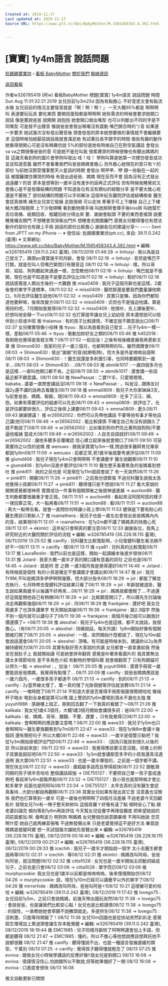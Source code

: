 ```yaml
---

Created at: 2019-11-17
Last updated at: 2019-11-17
Source URL: https://www.ptt.cc/bbs/BabyMother/M.1565458343.A.382.html


---
```


# [寶寶] 1y4m語言 說話問題


[批踢踢實業坊](https://www.ptt.cc/bbs/) › [看板 BabyMother](https://www.ptt.cc/bbs/BabyMother/index.html) [關於我們](https://www.ptt.cc/about.html) [聯絡資訊](https://www.ptt.cc/contact.html)

[返回看板](https://www.ptt.cc/bbs/BabyMother/index.html)

作者w326785419 (阿w)
看板BabyMother
標題\[寶寶\] 1y4m語言 說話問題
時間Sun Aug 11 01:32:21 2019
女兒目前1y3m25d 因為有點擔心 不好意思文會有點流水帳 女兒目前的情況主要發音就是「啊！啊！啊！」 一天大概95%都是 啊啊啊叫 表達要玩玩具 要吃東西 要開扭蛋殼都是啊啊啊 她有需求的時候會要求她開口說話 像是要說爸爸 說開開 說抱抱 她會開口做出嘴型 也可以判斷出不同的字是不同嘴型 可是發不出聲音 像說爸爸會發出喉嚨沒有震動 嘴巴開合時的ㄅ音 如果進一步要求 她試幾次沒有發出聲音後 頭會低低的原本她想要做的事情就不會繼續要求 這個時候怕她厭惡說話我就會滿足她 有試著拉長字跟字的時間 做些有趣的動作 她看得很開心可是沒有興趣仿說 5%的部份是她有時候自己在對空氣講話 會發出va va之類很像爸爸的音 可是她不是在叫我 很累爆哭的時候很像也有聽出媽媽的音 這幾天看到狗的圖片會學狗叫發出 哇！哇！ 學狗叫算是她第一次模仿發音成功並且知道意義 雖然不會看著我們叫爸爸媽媽會擔心 另外擔心她現在的音只有ㄚ的部份 1y前她沒那麼懂事整天火星話的時期 會發出 啊甲甲、咿 跟一些黏在一起的話 被圍籬擋住爆哭的時候 有發出過爸爸、媽媽 現在反而不會 因為沒有正式發出過遠離ㄚ的音 原本是想等到一歲半沒有進步的話再正式評估 但有時候我睡覺前又會擔心是不是發聲結構的問題 不知道各位有沒有類似的經驗分享 是不要太擔心呢 還是不要拖了 部份結構的問題可以手術解決 這個年紀去醫院評估或結構檢查 醫生會認真做嗎 補充女兒其它發展 走路很順 可以走快 牽著手可上下樓梯 自己上下樓梯大概2階極限 上下沙發順暢 看到動物揮手嗨 叫她掰掰會揮手後kiss掰 叫她幫忙丟垃圾桶、紙類回收、瓶罐回收分得出來 要、謝謝會點頭 不要的東西會搖頭 說要睡覺囉去關門 不想睡會哭哭衝出門外 想睡會去關圍籬門 感覺女兒聽得懂也有想法 動作的部份也有跟上手冊 說話的部份比較擔心 謝謝各位的建議分享～ ----- Sent from JPTT on my iPhone -- ※ 發信站: 批踢踢實業坊(ptt.cc), 來自: 39.11.0.242 (臺灣) ※ 文章網址: <https://www.ptt.cc/bbs/BabyMother/M.1565458343.A.382.html> ※ 編輯: w326785419 (39.11.0.242 臺灣), 08/11/2019 01:46:28
→ linhuiyi : 我以為是自己發文了，跟原po寶寶幾乎同月齡，會發 08/11 02:16
→ linhuiyi : 音但是嘴巴不打開，就是在叫人但嘴巴緊閉只有聲音這 08/11 02:16
→ linhuiyi : 樣，所以哥哥、姑姑、狗狗聽起來通通一樣，怎麼教他08/11 02:16
→ linhuiyi : 嘴巴就是不張開，現在也是不知道是不是要去評估比08/11 02:16
→ linhuiyi : 較好08/11 02:16
說話感覺是人類出生後的一大難題
推 miss0409 : 我兒子這個月齡也是這樣，2歲後會的單字不達標準，08/11 02:32
→ miss0409 : 醫院那邊是要我們盡量讓他開口，6月去評估醫生說他08/11 02:32
→ miss0409 : 其實只是懶，因為你們都知道他要幹嘛，後來改變方08/11 02:32
→ miss0409 : 式但也不是強迫他講，算是用拐的吧，7月開始我覺得08/11 02:32
→ miss0409 : 他很吵，去上課後更吵，好想叫他安靜一下orz08/11 02:32
也打算提早讓女兒上幼幼班 原本還想說可以陪伴到小班或中班
推 thalamus : 有的孩子比較謹慎，不確定就不願意說出口08/11 02:37
女兒確實很像小俗辣
推 ttyuu : 我以為我看到自己發文....兒子1y4m一模一樣，差點08/11 05:46
→ ttyuu : 衝動加妳好友之類的08/11 05:46
推 h452018 : 我剛剛也覺得是我發文嗎？08/11 07:52
一起加油！之後有啥後續進展我再更新文章
推 Shimon630 : 我家的兒子一歲三個月，也都啊啊啊的叫，雖然偶爾會08/11 08:03
→ Shimon630 : 發出"謝謝"的音(給餅乾時)，但大多是外星喃喃自語啊08/11 08:03
→ Shimon630 : ！醫生說還是多刺激引導，也同時要觀察到一歲半....08/11 08:03
→ Shimon630 : ..08/11 08:03
推 abmilk1017 : 一歲四個多月也是這樣...一直叫他開口都不肯。之前08/11 08:50
→ abmilk1017 : 還會講一些話 最近都不願意講。08/11 08:50
推 NewPassat : 二寶1Y半，只愛嗯嗯嗯，bababa…婆婆一直問會講話沒08/11 09:18
→ NewPassat : ，叫爸沒...跟隊友討論2y還不講的話再去看醫生08/11 09:18
推 emma0809 : 我兒子大你家妹妹3天，1y前會爸爸、媽媽、餒餒，現08/11 09:43
→ emma0809 : 在多了汪汪、姨、抱，如果有需要評估的疑慮可以先去08/11 09:43
→ emma0809 : 排評估了，光是評估都要排很久，評估之後徘上課要08/11 09:43
→ emma0809 : 更久08/11 09:43
謝謝建議！
推 er26562002 : 你們可以先帶他講話 不要等他有事才等他自己講(他可08/11 09:49
→ er26562002 : 能比較謹慎 不確定自己有沒有說錯久了就不敢說了)08/11 09:49
→ er26562002 : 比如看到狗你們先比著狗說狗狗(不要逼他複誦 當成大08/11 09:49
→ er26562002 : 人自言自語就好)08/11 09:49
→ er26562002 : 讓他多聽多反覆確認 信心建立起來後就會開口了08/11 09:50
可惡 需要持之以恆的爸媽
推 wenuwx : 跟我家寶寶1y3m一樣,問過很多醫師育兒專家都說1y6m08/11 11:09
→ wenuwx : 前都正常,若1歲半後就要考慮評估08/11 11:09
推 glumd406 : 我兒子現在1y4m只會啊啊啊 不會講疊字 醫生說觀察08/11 11:10
→ glumd406 : 到1y6m沒進步要評估08/11 11:10
醫生整天看著焦急的爸媽看到想吐
推 pink811 : 我的之前也是 可是現在1y11m就超會說了 有一天突然08/11 11:26
→ pink811 : 開竅08/11 11:26
→ pink811 : 之前我也很緊張 不過兒科醫生說我太急他覺得小孩都08/11 11:27
→ pink811 : 聽得懂只是不想說08/11 11:27
看大家說的開關感覺都很神奇 寶寶成功一件事有個開頭後之後就神速進展
→ auction88 : 醫生判斷都要很嚴重才會正視。08/11 11:51
→ auction88 : 看起來沒阿搭阿搭的樣子一律回算正常。大一點再看08/11 11:51
→ auction88 : 看08/11 11:51
→ auction88 : 再大一點帶去看。就會一直問你何時讓小孩上學08/11 11:53
健保底下要有耐心的醫生應該只剩新人了
推 roamathens : 我兒子也是一歲左右會發出爸爸媽媽內內的音，結果現08/11 12:01
→ roamathens : 在1y2m都不講了媽媽真的快擔心死08/11 12:01
→ ekimlcl : 這年紀只會啊真的要注意08/11 12:33
謝謝各位，我馬上研究附近的大醫院關於評估的流程 ※ 編輯: w326785419 (36.228.18.115 臺灣), 08/11/2019 13:25:52
推 canifly : 兒科醫生比較寬鬆啊，小兒復健科醫生看法搞不好不一08/11 13:11
→ canifly : 樣08/11 13:11
推 cya81 : 兒科真的比較寬鬆08/11 13:17
推 LauraRoslin : 我們以前也是這樣，開始一起讀繪本後進步很快08/11 13:31
推 Jotard : 我家大概一歲半才真的開口講有意義的詞句 之前也是08/11 14:45
→ Jotard : 就是阿 恩 之類 一歲3個月我是覺得還好08/11 14:46
→ Jotard : 有時候就是個性 有的小孩是確定不會講錯才會講出來08/11 14:47
推 jol : 我兒1Y8M,不叫爸媽頂多伊伊啊啊幾聲，但大部分指令08/11 18:29
→ jol : 都能了解並去執行，七月時帶去復健科評估結果只看了08/11 18:29
→ jol : 年齡就被退掛，醫生說如果兩歲半以後講不好再來....08/11 18:29
→ jol : .媽媽我都傻眼了....不過還好這個星期他自己有稍微08/11 18:29
→ jol : 比較願意開口了，所以跟先生討論後決定再觀察幾個08/11 18:29
→ jol : 月08/11 18:29
推 frankjaine : 還好吧 我女兒兩歲多了也頂多講單字 有天開始突破08/11 19:38
→ frankjaine : 變2.3個字 然後不到一個月就可以講句子了08/11 19:38
→ frankjaine : 兩個月後已經可以跟我討價還價了= =08/11 19:38
推 alexshel : 我兒子1y4m也是這樣，都不太說話，我很擔心。（有08/11 20:05
→ alexshel : 持續說話，每天共讀）1y8m開始好像有個開關被打開了08/11 20:05
→ alexshel : 一樣，突然開始什麼都說了，現在1y10m超會說話還會08/11 20:05
→ alexshel : 頂嘴。有可能是時候未到，建議妳以2y為界線持續努力08/11 20:05
其實有點好奇大家說的共讀 女兒都會一直拿書給我 然後坐在我肚子上 我就開始讀 可是她會拼命翻頁 感覺是吵著來看圖片的 我其實無法講太多情節哈哈 差不多角色介紹 有動物的學個叫聲 就會被翻頁了 只有狗跟貓可以停久一點
→ alexshel : ，加油！ 08/11 20:05
推 yuyuh1986 : 寶寶手冊寫一歲要能說爸爸媽媽，我覺得有點慢了... 08/11 20:09
推 canifly : 說爸爸媽媽應該是一歲六個月，一歲很多孩子都達不 08/11 21:13
→ canifly : 到的08/11 21:13
→ canifly : 2y當界線太慢了，萬一真的慢了光掛個號等評估就浪費08/11 21:14
→ canifly : 一堆時間了08/11 21:14
不知道大家是否覺得手冊那張圖很簡陋哈哈 像端杯子喝水 喝到全身都是算可以嗎 圖上警訊的1y6m要喝到滴水不漏也太強
推 yuyuh1986 : 感謝樓上指正，剛剛回去翻了一下我真的看錯了～08/11 21:26
推 kalikala : 我女兒1歲4.5個月，大概1歲3個月開始會講很多詞：爸08/11 22:00
→ kalikala : 爸、媽媽、哥哥、麵麵、不要、還要 ，只有我覺得只08/11 22:00
→ kalikala : 會啊啊啊的應該要注意嗎？08/11 22:00
推 wave33 : 我兒子1y5m也只會啊啊叫～醫生要我觀察到1y7m08/11 22:47
→ wave33 : 現在1y快8m會講十幾個詞 還有簡短句子 所以大概08/11 22:48
→ wave33 : 一歲半是個警示點吧？我從1y3m開始掛號評估門診08/11 22:49
→ wave33 : （因為只能掛到很久以後的診 所以掛起來放）08/11 22:50
→ wave33 : 我覺得應該要注意沒錯，但樓上的例子其實是超前吧08/11 22:50
→ wave33 : 1y3m就會講那麼多字的小孩我還真沒遇過啊 我大寶08/11 22:51
→ wave33 : 也是一歲半爆發的，之前是一個字都不講，現在快五08/11 22:52
→ wave33 : 歲超級多話而且學得超快08/11 22:52
跟敏潤同期的孩子很辛苦哈哈 整個講話超強
→ DIE755127 : 不要把自己單一孩子當成通例吧 看起來1y6m是臨界點08/11 23:32
→ DIE755127 : 我小孩也是那時候才會比較多單字 前面也是阿阿叫08/11 23:34
→ DIE755127 : 太早去真的沒有醫生會認真看待...大部分都說再觀察08/11 23:36
其實女兒如果有發出其它音 沒意義也沒關係 我們也打算等到一歲半 可是一歲後也啊啊啊了四個月沒進展 不過老婆今天回顧影片 發現女兒7m有一陣子整天欸欸叫 這個音離ㄚ好像有遠了點 頓時安心了點 跟老婆討論完 傾向等到1y6m再掛評估 今天幫女兒從疊字再降低難度 把希望她說的詞前面都加.啊. 像啊波力 啊狗狗 啊媽媽 女兒整個仿說意願暴增 不用叫她說 念完啊什麼 她自己就再練習張嘴 不過無發聲出來 只是老婆覺得這不是好方法 畢竟說媽媽直接變阿嬤 想一天試個幾次讓她先發聲出來 ※ 編輯: w326785419 (36.228.18.115 臺灣), 08/12/2019 00:16:40 ※ 編輯: w326785419 (36.228.18.115 臺灣), 08/12/2019 00:21:21 ※ 編輯: w326785419 (36.228.18.115 臺灣), 08/12/2019 00:29:33
推 icechih : 我兒子一歲半才開始說一個字 太小去醫生都會說再等08/12 02:31
→ icechih : 等08/12 02:31
推 ekimlcl : 媽媽改叫阿母，爸爸叫阿爸，就沒問題08/12 02:32
推 citta1028 : 女兒也是一歲半開始主詞動詞組成句子，之前也是只會08/12 03:06
→ citta1028 : 單字而已08/12 03:06
推 murphycookie: 我女兒也是1歲半以前都是嗚嗚嗚嗚，後來慢慢開始仿08/12 04:26
→ murphycookie: 說，現在1y10m已經可以講疊字以外的單字了08/12 04:26
推 mirrorhide : 媽媽改叫阿母，爸爸叫阿爸+108/12 10:21
這樣蠻可愛的哈哈 ※ 編輯: w326785419 (39.11.0.242 臺灣), 08/12/2019 11:17:42
推 lovego75 : 女兒目前1y5m，之前只會說媽媽，前幾天帶出國玩突然08/12 11:38
→ lovego75 : 會說爸爸，也是讓我們比較安心點！女兒也是比較謹慎08/12 11:38
→ lovego75 : 的個性，一直教她她會寧願不說撇頭就走。多提供生08/12 11:38
→ lovego75 : 活刺激，只能等待開竅了！08/12 11:38
女兒10m回國也是從扶站突然趴趴走 感覺陌生環境加上累過頭會讓生存本能覺醒 ※ 編輯: w326785419 (39.11.0.242 臺灣), 08/12/2019 18:19:44
推 EMC1985 : 兒子同樣月齡除了阿啊啊還會加上手語，但都是聽得 08/12 21:47
→ EMC1985 : 懂的，所以不擔心等他想說應該想拜託他不說都很難 08/12 21:47
推 canifly : 聽得懂說不出，也是一種語言發展遲緩的類型，千萬別 08/13 07:25
→ canifly : 覺得孩子聽得懂就輕忽了 08/13 07:25
推 evviva : 跟我女兒小時候學講話的反應好像!!我女兒是對開口 08/13 16:08
→ evviva : 很謹慎沒信心,怕說錯所以不敢說,但等她準備好了一開 08/13 16:08
→ evviva : 口進度會很快 08/13 16:08

推文自動更新已關閉


